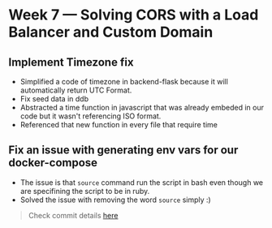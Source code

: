 # Week 7 — Solving CORS with a Load Balancer and Custom Domain

## Implement Timezone fix
- Simplified a code of timezone in backend-flask because it will automatically return UTC Format.
- Fix seed data in ddb
- Abstracted a time function in javascript that was already embeded in our code but it wasn't referencing ISO format.
- Referenced that new function in every file that require time

## Fix an issue with generating env vars for our docker-compose
- The issue is that `source` command run the script in bash even though we are specifining the script to be in ruby.
- Solved the issue with removing the word `source` simply :)

> Check commit details [here](https://github.com/AbdassalamAhmad/aws-bootcamp-cruddur-2023/commit/47e2bfe1372aa2562e83c14d39450f775864938e)